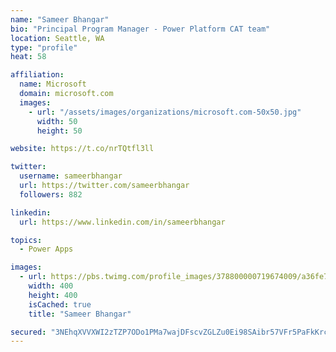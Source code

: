 ```yaml
---
name: "Sameer Bhangar"
bio: "Principal Program Manager - Power Platform CAT team"
location: Seattle, WA
type: "profile"
heat: 58

affiliation:
  name: Microsoft
  domain: microsoft.com
  images:
    - url: "/assets/images/organizations/microsoft.com-50x50.jpg"
      width: 50
      height: 50

website: https://t.co/nrTQtfl3ll

twitter:
  username: sameerbhangar
  url: https://twitter.com/sameerbhangar
  followers: 882

linkedin:
  url: https://www.linkedin.com/in/sameerbhangar

topics:
  - Power Apps

images:
  - url: https://pbs.twimg.com/profile_images/378800000719674009/a36fe7ddfab1778b76e5793772e43798_400x400.jpeg
    width: 400
    height: 400
    isCached: true
    title: "Sameer Bhangar"

secured: "3NEhqXVVXWI2zTZP7ODo1PMa7wajDFscvZGLZu0Ei98SAibr57VFr5PaFkKrcxejN3P6A+MnpkOjmRaKnvFtEJViZrfqRKSukFXfLjMRxyLvDVusuaCzmW3tuf8v/nuRk9VOzcUCowtcdiNi/tRaYW5Os0PdRV/DI40PpCxmdHCsN38qHn/GtUSKgF9jf+mtg5zj06wVQD1t0zbef08SkXS31gLIOE+sn5PQArxy94eBw5TKmpsPOEMltAgm31r7korZqwwHEGyTNqDTrh6tZiaYVrf6K1cxYPi3JaEn384tj/tlP2q8W94N+87UD/TcM2f/D3KvmC0P1zBMk4TDTJRDK2jC7Ii9ZIWhYJVHYaygkum8v8zEGW/LxbuvD+hwAJdRmkJvGwkCDClei0WRmw==;QSbqZNl2tOqOvCEVxipGcw=="
---
```


